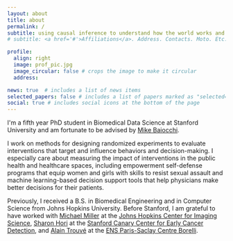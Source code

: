```yaml
---
layout: about
title: about
permalink: /
subtitle: using causal inference to understand how the world works and what works in the world. 
# subtitle: <a href='#'>Affiliations</a>. Address. Contacts. Moto. Etc.

profile:
  align: right
  image: prof_pic.jpg
  image_circular: false # crops the image to make it circular
  address: 

news: true  # includes a list of news items
selected_papers: false # includes a list of papers marked as "selected={true}"
social: true # includes social icons at the bottom of the page
---
```


I'm a fifth year PhD student in Biomedical Data Science at Stanford University and am fortunate to be advised by [Mike Baiocchi](https://profiles.stanford.edu/michael-baiocchi). 

I work on methods for designing randomized experiments to evaluate interventions that target and influence behaviors and decision-making. I especially care about measuring the impact of interventions in the public health and healthcare spaces, including empowerment self-defense programs that equip women and girls with skills to resist sexual assault and machine learning-based decision support tools that help physicians make better decisions for their patients. 

Previously, I received a B.S. in Biomedical Engineering and in Computer Science from Johns Hopkins University. Before Stanford, I am grateful to have worked with [Michael Miller](https://www.bme.jhu.edu/people/faculty/michael-i-miller/) at the [Johns Hopkins Center for Imaging Science](https://www.cis.jhu.edu/), [Sharon Hori](https://profiles.stanford.edu/sharon-hori?tab=bio) at the [Stanford Canary Center for Early Cancer Detection](https://canarycenter.stanford.edu/), and [Alain Trouvé](https://atrouve.perso.math.cnrs.fr/) at the [ENS Paris-Saclay Centre Borelli](https://centreborelli.ens-paris-saclay.fr/en).
